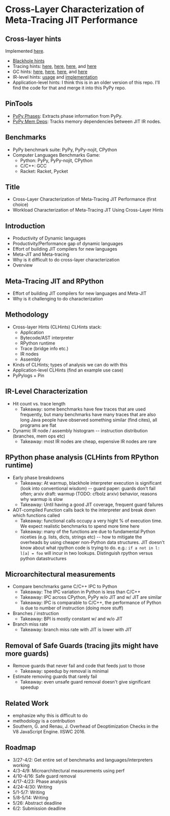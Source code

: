 # Cross-Layer Characterization of Meta-Tracing JIT Performance

## Cross-layer hints

Implemented
[here](https://github.com/cornell-brg/pypy/blob/master/rpython/rlib/pyxcel/hook.py).
 - [Blackhole hints](https://github.com/cornell-brg/pypy/blob/master/rpython/jit/metainterp/blackhole.py#L327-L340)
 - Tracing hints:
   [here](https://github.com/cornell-brg/pypy/blob/master/rpython/jit/metainterp/pyjitpl.py#L2374),
   [here](https://github.com/cornell-brg/pypy/blob/master/rpython/jit/metainterp/pyjitpl.py#L2392),
   [here](https://github.com/cornell-brg/pypy/blob/master/rpython/jit/metainterp/pyjitpl.py#L2412),
   and [here](https://github.com/cornell-brg/pypy/blob/master/rpython/jit/metainterp/pyjitpl.py#L2435)
 - GC hints:
   [here](https://github.com/cornell-brg/pypy/blob/master/rpython/memory/gc/incminimark.py#L1613),
   [here](https://github.com/cornell-brg/pypy/blob/master/rpython/memory/gc/incminimark.py#L1814),
   [here](https://github.com/cornell-brg/pypy/blob/master/rpython/memory/gc/incminimark.py#L2198),
   and [here](https://github.com/cornell-brg/pypy/blob/master/rpython/memory/gc/incminimark.py#L2414)
 - IR-level hints:
   [usage](https://github.com/cornell-brg/pypy/blob/master/rpython/jit/backend/x86/regalloc.py#L372) and
   [implementation](https://github.com/cornell-brg/pypy/blob/master/rpython/jit/backend/x86/assembler.py#L2765-L2767)
 - Application-level hints: I think this is in an older version of this
   repo. I'll find the code for that and merge it into this PyPy repo.

## PinTools

 - [PyPy Phases](https://github.com/cornell-brg/pin/tree/master/source/tools/pypy_phases):
   Extracts phase information from PyPy.
 - [PyPy Mem Deps](https://github.com/cornell-brg/pin/tree/master/source/tools/pypy_mem_deps):
   Tracks memory dependencies between JIT IR nodes.

## Benchmarks

 - PyPy benchmark suite: PyPy, PyPy-nojit, CPython
 - Computer Languages Benchmarks Game:
    * Python: PyPy, PyPy-nojit, CPython
    * C/C++:  GCC
    * Racket: Racket, Pycket

## Title

 - Cross-Layer Characterization of Meta-Tracing JIT Performance (first
   choice)
 - Workload Characterization of Meta-Tracing JIT Using Cross-Layer Hints

## Introduction

 - Productivity of Dynamic languages
 - Productivity/Performance gap of dynamic languages
 - Effort of building JIT compilers for new languages
 - Meta-JIT and Meta-tracing
 - Why is it difficult to do cross-layer characterization
 - Overview

## Meta-Tracing JIT and RPython

 - Effort of building JIT compilers for new languages and Meta-JIT
 - Why is it challenging to do characterization

## Methodology

 - Cross-layer Hints (CLHints)
   CLHints stack:
    * Application
    * Bytecode/AST interpreter
    * RPython runtime
    * Trace (bridge info etc.)
    * IR nodes
    * Assembly
 - Kinds of CLHints; types of analysis we can do with this
 - Application-level CLHints (find an example use case)
 - PyPylogs + Pin

## IR-Level Characterization

 - Hit count vs. trace length
   * Takeaway: some benchmarks have few traces that are used frequently,
               but many benchmarks have many traces that are also long Java
               people have observed something similar (find cites), all
               programs are flat
 - Dynamic IR node / assembly histogram -- instruction distribution
   (branches, mem ops etc)
   * Takeaway: most IR nodes are cheap, expensive IR nodes are rare

## RPython phase analysis (CLHints from RPython runtime)

 - Early phase breakdowns
   * Takeaway: At warmup, blackhole interpreter execution is significant
               (look into conventional wisdom) -- guard paper: guards don't
               fail often; arxiv draft: warmup (TODO: cfbolz arxiv)
               behavior, reasons why warmup is slow
   * Takeaway: Until having a good JIT coverage, frequent guard failures
 - AOT-compiled Function calls back to the interpreter and break down
   which functions called
   * Takeaway: functional calls occupy a very hight % of execution time.
               We expect realistic benchmarks to spend more time here
   * Takeaway: many of the functions are due to fundamental Python niceties
               (e.g. lists, dicts, strings etc) -- how to mitigate the
               overheads by using cheaper non-Python data structures. JIT
               doesn't know about what rpython code is trying to do.
               e.g.:
               ```
               if a not in l:
                 l[a] = foo
               ```
               will incur in two lookups. Distinguish rpython versus python
               datastructures

## Microarchitectural measurements

 - Compare benchmarks game C/C++ IPC to Python
   * Takeaway: The IPC variation in Python is less than C/C++
   * Takeaway: IPC across CPython, PyPy w/o JIT and w/ JIT are similar
   * Takeaway: IPC is comparable to C/C++, the performance of Python is due
               to number of instruction (doing more stuff)
 - Branches / instruction
   * Takeaway: BPI is mostly constant w/ and w/o JIT
 - Branch miss rate
   * Takeaway: branch miss rate with JIT is lower with JIT 


## Removal of Safe Guards (tracing jits might have more guards)

 - Remove guards that never fail and code that feeds just to those
   * Takeaway: speedup by removal is minimal
 - Estimate removing guards that rarely fail
   * Takeaway: even unsafe guard removal doesn't give significant speedup

## Related Work

 - emphasize why this is difficult to do
 - methodology is a contribution
 - Southern, G. and Renau, J. Overhead of Deoptimization Checks in the V8
   JavaScript Engine. IISWC 2016.

## Roadmap

 - 3/27-4/2: Get entire set of benchmarks and languages/interpreters working
 - 4/3-4/9: Microarchitectural measurements using perf
 - 4/10-4/16: Safe guard removal
 - 4/17-4/23: Phase analysis
 - 4/24-4/30: Writing
 - 5/1-5/7: Writing
 - 5/8-5/14: Writing
 - 5/26: Abstract deadline
 - 6/2: Submission deadline

